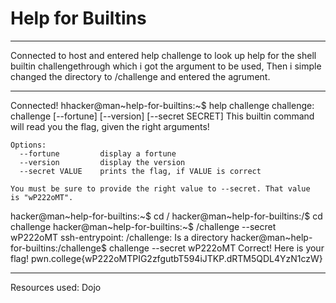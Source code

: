 # Help for Builtins
***
Connected to host and entered help challenge to look up help for the shell builtin challengethrough which i got the argument to be used, Then i simple changed the directory to /challenge and entered the agrument.
***
Connected!
hhacker@man~help-for-builtins:~$ help challenge
challenge: challenge [--fortune] [--version] [--secret SECRET]
    This builtin command will read you the flag, given the right arguments!

    Options:
      --fortune         display a fortune
      --version         display the version
      --secret VALUE    prints the flag, if VALUE is correct

    You must be sure to provide the right value to --secret. That value
    is "wP222oMT".
hacker@man~help-for-builtins:~$ cd /
hacker@man~help-for-builtins:/$ cd challenge
hacker@man~help-for-builtins:~$ /challenge --secret wP222oMT
ssh-entrypoint: /challenge: Is a directory
hacker@man~help-for-builtins:/challenge$ challenge --secret wP222oMT
Correct! Here is your flag!
pwn.college{wP222oMTPIG2zfgutbT594iJTKP.dRTM5QDL4YzN1czW}
***
Resources used:
Dojo
